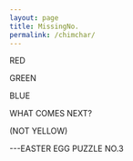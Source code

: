 ```yaml
---
layout: page
title: MissingNo.
permalink: /chimchar/
---
```


RED

GREEN

BLUE

WHAT COMES NEXT?

(NOT YELLOW)

---EASTER EGG PUZZLE NO.3

